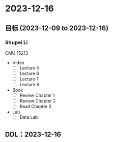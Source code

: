 # 2023-12-16
## 目标 (2023-12-09 to 2023-12-16)
### Shupei Li
CMU 15213
- Video
    - [ ] Lecture 5
    - [ ] Lecture 6
    - [ ] Lecture 7
    - [ ] Lecture 8
- Book
    - [ ] Review Chapter 1
    - [ ] Review Chapter 2
    - [ ] Read Chapter 3
- Lab
    - [ ] Data Lab

## DDL：2023-12-16
